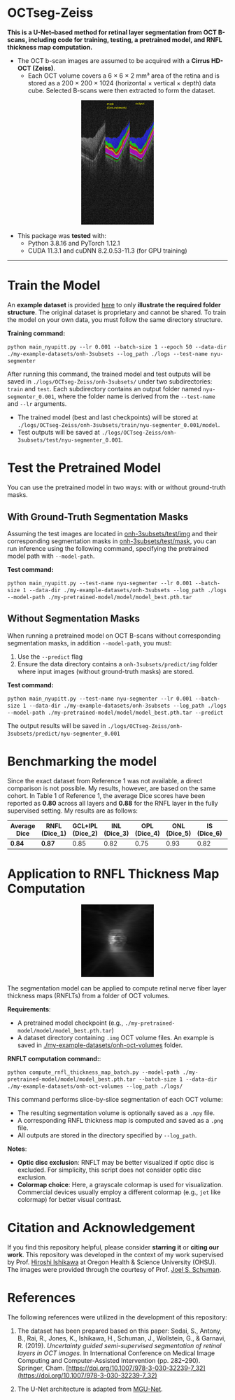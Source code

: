 
# OCTseg-Zeiss

**This is a U-Net–based method for retinal layer segmentation from OCT B-scans, including code for training, testing, a pretrained model, and RNFL thickness map computation.**

- The OCT b-scan images are assumed to be acquired with a **Cirrus HD-OCT (Zeiss)**. 
  - Each OCT volume covers a 6 × 6 × 2 mm³ area of the retina and is stored as a 200 × 200 × 1024 (horizontal × vertical × depth) data cube. Selected B-scans were then extracted to form the dataset.

<p align="center">
<img width="33%" src=./assets/Fig1.png>
</p>


- This package was **tested** with:
  - Python 3.8.16 and PyTorch 1.12.1
  - CUDA 11.3.1 and cuDNN 8.2.0.53-11.3 (for GPU training)

---

# Train the Model


An **example dataset** is provided [here](./my-example-datasets/onh-3subsets) to only **illustrate the required folder structure**. The original dataset is proprietary and cannot be shared. To train the model on your own data, you must follow the same directory structure. 


**Training command:** 

```commandline
python main_nyupitt.py --lr 0.001 --batch-size 1 --epoch 50 --data-dir ./my-example-datasets/onh-3subsets --log_path ./logs --test-name nyu-segmenter
```

After running this command, the trained model and test outputs will be saved in `./logs/OCTseg-Zeiss/onh-3subsets/` under two subdirectories: `train` and `test`.
Each subdirectory contains an output folder named `nyu-segmenter_0.001`, where the folder name is derived from the `--test-name` and `--lr` arguments.
- The trained model (best and last checkpoints) will be stored at `./logs/OCTseg-Zeiss/onh-3subsets/train/nyu-segmenter_0.001/model`.
- Test outputs will be saved at `./logs/OCTseg-Zeiss/onh-3subsets/test/nyu-segmenter_0.001`.


# Test the Pretrained Model

You can use the pretrained model in two ways: with or without ground-truth masks.

## With Ground-Truth Segmentation Masks

Assuming the test images are located in [onh-3subsets/test/img](./my-example-datasets/onh-3subsets/test/img) and their corresponding segmentation masks in [onh-3subsets/test/mask](./my-example-datasets/onh-3subsets/test/mask), you can run inference using the following command, specifying the pretrained model path with `--model-path`.

**Test command:**

```commandline
python main_nyupitt.py --test-name nyu-segmenter --lr 0.001 --batch-size 1 --data-dir ./my-example-datasets/onh-3subsets --log_path ./logs --model-path ./my-pretrained-model/model/model_best.pth.tar
```

## Without Segmentation Masks

When running a pretrained model on OCT B-scans without corresponding segmentation masks, in addition `--model-path`, you must:
1. Use the `--predict` flag
2. Ensure the data directory contains a `onh-3subsets/predict/img` folder where input images (without ground-truth masks) are stored.

**Test command:**

```commandline
python main_nyupitt.py --test-name nyu-segmenter --lr 0.001 --batch-size 1 --data-dir ./my-example-datasets/onh-3subsets --log_path ./logs --model-path ./my-pretrained-model/model/model_best.pth.tar --predict
```

The output results will be saved in `./logs/OCTseg-Zeiss/onh-3subsets/predict/nyu-segmenter_0.001`


# Benchmarking the model

Since the exact dataset from Reference 1 was not available, a direct comparison is not possible. My results, however, are based on the same cohort. In Table 1 of Reference 1, the average Dice scores have been reported as **0.80** across all layers and **0.88** for the RNFL layer in the fully supervised setting. My results are as follows:

| **Average Dice** | RNFL (Dice_1) | GCL+IPL (Dice_2) | INL (Dice_3) | OPL (Dice_4) | ONL (Dice_5) | IS (Dice_6) | OS (Dice_7) | RPE (Dice_8) |
|------------------|---------------|------------------|--------------|--------------|--------------|-------------|-------------|--------------|
| **0.84**         | **0.87**          | 0.85             | 0.82         | 0.75         | 0.93         | 0.82        | 0.87        | 0.85         |



# Application to RNFL Thickness Map Computation

<p align="center">
<img width="33%" src=./assets/Fig2.png>
</p>

The segmentation model can be applied to compute retinal nerve fiber layer thickness maps (RNFLTs) from a folder of OCT volumes.


**Requirements**:
- A pretrained model checkpoint (e.g., `./my-pretrained-model/model/model_best.pth.tar`)
- A dataset directory containing `.img` OCT volume files. An example is saved in [./my-example-datasets/onh-oct-volumes](`./my-example-datasets/onh-oct-volumes`) folder.


**RNFLT computation command:**:

```commandline
python compute_rnfl_thickness_map_batch.py --model-path ./my-pretrained-model/model/model_best.pth.tar --batch-size 1 --data-dir ./my-example-datasets/onh-oct-volumes --log_path ./logs/
```

This command performs slice-by-slice segmentation of each OCT volume:
- The resulting segmentation volume is optionally saved as a `.npy` file.
- A corresponding RNFL thickness map is computed and saved as a `.png` file.
- All outputs are stored in the directory specified by `--log_path`.


**Notes**: 
- **Optic disc exclusio**n: RNFLT may be better visualized if optic disc is excluded. For simplicity, this script does not consider optic disc exclusion.
- **Colormap choice**: Here, a grayscale colormap is used for visualization. Commercial devices usually employ a different colormap (e.g., `jet` like colormap) for better visual contrast.


# Citation and Acknowledgement

If you find this repository helpful, please consider **starring it** or **citing our work**. This repository was developed in the context of my work supervised by Prof. [Hiroshi Ishikawa](https://scholar.google.com/citations?user=Yl6u5eYAAAAJ&hl=en) at Oregon Health & Science University (OHSU). The images were provided through the courtesy of Prof. [Joel S. Schuman](https://scholar.google.com/citations?user=t8-I3gQAAAAJ&hl=en).

# References

The following references were utilized in the development of this repository:

1. The dataset has been prepared based on this paper:
  Sedai, S., Antony, B., Rai, R., Jones, K., Ishikawa, H., Schuman, J., Wollstein, G., & Garnavi, R. (2019). *Uncertainty guided semi-supervised segmentation of retinal layers in OCT images*. In International Conference on Medical Image Computing and Computer-Assisted Intervention (pp. 282–290). Springer, Cham. [https://doi.org/10.1007/978-3-030-32239-7_32](https://doi.org/10.1007/978-3-030-32239-7_32)

2. The U-Net architecture is adapted from [MGU-Net](https://github.com/Jiaxuan-Li/MGU-Net).
